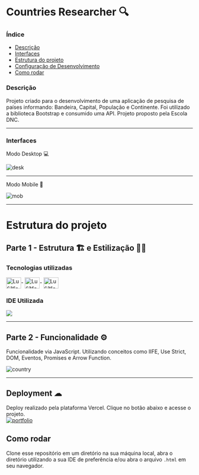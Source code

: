 # Countries Researcher 🔍

### Índice
<ul>
  <a href="#descrição"><li>Descrição</li></a>
  <a href="#interfaces"><li>Interfaces</li></a>
  <a href="#estrutura-do-projeto"><li>Estrutura do projeto</li></a>
  <a href="#deployment-"><li>Configuração de Desenvolvimento</li></a>
  <a href="#como-rodar"><li>Como rodar</li></a>
</ul>

### Descrição
Projeto criado para o desenvolvimento de uma aplicação de pesquisa de países informando: Bandeira, Capital, População e Continente. Foi utilizado a biblioteca Bootstrap e consumido uma API. Projeto proposto pela Escola DNC.

<hr> 

### Interfaces
Modo Desktop 💻

![desk](https://user-images.githubusercontent.com/115199808/234401649-6c85959d-c088-4239-ae0f-98a4897c2093.png)

<hr>

Modo Mobile 📲

![mob](https://user-images.githubusercontent.com/115199808/234401732-a1704cdb-8493-461e-918f-b443f579252a.png)

<hr>

# Estrutura do projeto
## Parte 1 - Estrutura 🏗 e Estilização 👨‍🎨
### Tecnologias utilizadas
<div style="display: inline_block">
  <img align="center" alt="Lucas-HTML" height="30" width="40" src="https://cdn.jsdelivr.net/gh/devicons/devicon/icons/html5/html5-original.svg">-
  <img align="center" alt="Lucas-CSS" height="30" width="40" src="https://cdn.jsdelivr.net/gh/devicons/devicon/icons/bootstrap/bootstrap-original.svg">-
  <img align="center" alt="Lucas-JavaScript" height="30" width="40" src="https://cdn.jsdelivr.net/gh/devicons/devicon/icons/javascript/javascript-original.svg">
</div>

### IDE Utilizada

<div> 
  <img src="https://img.shields.io/badge/Visual_Studio_Code-0078D4?style=for-the-badge&logo=visual%20studio%20code&logoColor=white">
</div>

<hr>

## Parte 2 - Funcionalidade ⚙

Funcionalidade via JavaScript. Utilizando conceitos como IIFE, Use Strict, DOM, Eventos, Promises e Arrow Function.

![country](https://user-images.githubusercontent.com/115199808/234404241-1d1db3f7-12f6-46d6-b71e-18a596c81526.gif)

<hr>

## Deployment ☁

Deploy realizado pela plataforma Vercel. Clique no botão abaixo e acesse o projeto.<br>
[![portfolio](https://img.shields.io/badge/-CLIQUE%20AQUI-yellowgreen)](https://countries-researcher-dnc.vercel.app)

## Como rodar
Clone esse repositório em um diretório na sua máquina local, abra o diretório utilizando a sua IDE de preferência e/ou abra o arquivo ```.html``` em seu navegador.
